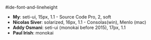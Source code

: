 #ide-font-and-lineheight
- **My**: seti-ui, 15px, 1.1 - Source Code Pro, 2, soft
- **Nicolas Siver**: solarized, 16px, 1.1 - Consolas(win), Menlo (mac)
- **Addy Osmani**: seti-ui (monokai before 2015), 17px, 1.1
- **Paul Irish**: monokai
